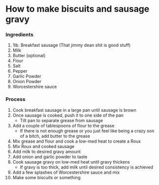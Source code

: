# How to make biscuits and sausage gravy

### Ingredients
1. 1lb. Breakfast sausage (That jimmy dean shit is good stuff)
2. Milk
3. Butter (optional)
4. Flour
5. Salt
6. Pepper
7. Garlic Powder
8. Onion Powder
9. Worcestershire sauce

### Process
1. Cook breakfast sausage in a large pan until sausage is brown
2. Once sausage is cooked, push it to one side of the pan
    - Tilt pan to separate grease from sausage
3. Add a couple of tablespoons of flour to the grease
    - If there is not enough grease or you just feel like being a crazy son of a bitch, add butter to the grease
4. Mix grease and flour and cook a low-med heat to create a Roux
5. Mix Roux and cooked sausage
6. Add milk to desired gravy amount
7. Add onion and garlic powder to taste
8. Cook sausage gravy on low-med heat until gravy thickens
    - If gravy is too thick, add milk until desired consistency is achieved
9. Add a few splashes of Worcestershire sauce and mix
10. Make some biscuits or something